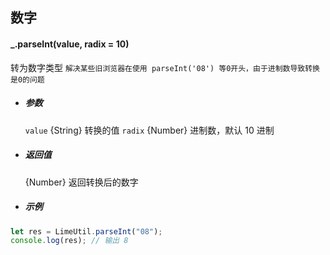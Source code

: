 ## 数字

#### \_.parseInt(value, radix = 10)

转为数字类型
`解决某些旧浏览器在使用 parseInt('08') 等0开头，由于进制数导致转换是0的问题`

- ##### 参数

  `value` {String} 转换的值
  `radix` {Number} 进制数，默认 10 进制

- ##### 返回值

  {Number} 返回转换后的数字

- ##### 示例

```javascript
let res = LimeUtil.parseInt("08");
console.log(res); // 输出 8
```
